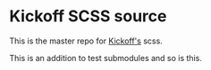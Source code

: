 # Kickoff SCSS source

This is the master repo for [Kickoff's](https://github.com/TryKickoff/kickoff) scss.

This is an addition to test submodules and so is this.
